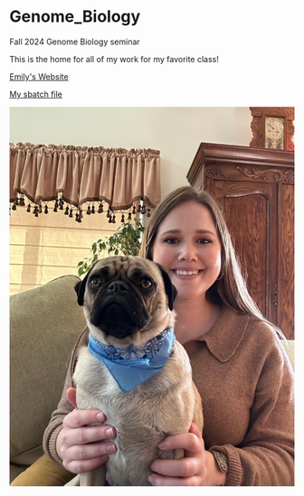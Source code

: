 # Genome_Biology
Fall 2024 Genome Biology seminar

This is the home for all of my work for my favorite class!

[Emily's Website](https://www.researchgate.net/profile/Emily-Bierbaum)

[My sbatch file](https://github.com/EmilyBierbaum/Genome_Biology/blob/main/test.sbatch)


![](Duncan.jpg)